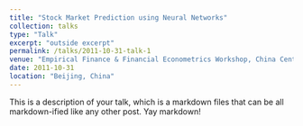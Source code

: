 ```yaml
---
title: "Stock Market Prediction using Neural Networks"
collection: talks
type: "Talk"
excerpt: "outside excerpt"
permalink: /talks/2011-10-31-talk-1
venue: "Empirical Finance & Financial Econometrics Workshop, China Center for Economic Research, Peking University"
date: 2011-10-31
location: "Beijing, China"
---
```


This is a description of your talk, which is a markdown files that can be all markdown-ified like any other post. Yay markdown!
